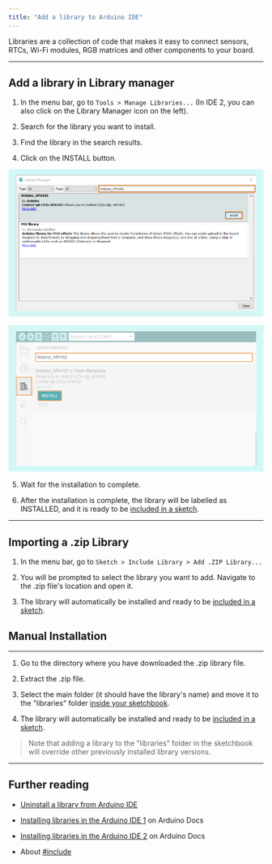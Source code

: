 ```yaml
---
title: "Add a library to Arduino IDE"
---
```


Libraries are a collection of code that makes it easy to connect sensors, RTCs, Wi-Fi modules, RGB matrices and other components to your board.

---

## Add a library in Library manager

1. In the menu bar, go to `Tools > Manage Libraries...` (In IDE 2, you can also click on the Library Manager icon on the left).

2. Search for the library you want to install.

3. Find the library in the search results.

4. Click on the INSTALL button.

 ![IDE 1 Library Manager with search box and Install button highlighted](img/LibraryManager_InstallingLibrary_IDE1.png)

 ![IDE 2 Library Manager Icon, search box, and Install button highlighted](img/LibraryManager_InstallingLibrary_IDE2.png)

5. Wait for the installation to complete.

6. After the installation is complete, the library will be labelled as INSTALLED, and it is ready to be [included in a sketch](https://www.arduino.cc/reference/en/language/structure/further-syntax/include/).

---

## Importing a .zip Library

1. In the menu bar, go to `Sketch > Include Library > Add .ZIP Library...`

2. You will be prompted to select the library you want to add. Navigate to the .zip file's location and open it.

3. The library will automatically be installed and ready to be [included in a sketch](https://www.arduino.cc/reference/en/language/structure/further-syntax/include/).

## Manual Installation

---

1. Go to the directory where you have downloaded the .zip library file.

2. Extract the .zip file.

3. Select the main folder (it should have the library's name) and move it to the "libraries" folder [inside your sketchbook](https://support.arduino.cc/hc/en-us/articles/4412950938514-Open-the-Sketchbook).

4. The library will automatically be installed and ready to be [included in a sketch](https://www.arduino.cc/reference/en/language/structure/further-syntax/include/).

>  Note that adding a library to the "libraries" folder in the sketchbook will override other previously installed library versions.

---

## Further reading

* [Uninstall a library from Arduino IDE](https://support.arduino.cc/hc/en-us/articles/360016077340-Uninstall-a-library-from-Arduino-IDE)

* [Installing libraries in the Arduino IDE 1](https://docs.arduino.cc/software/ide-v1/tutorials/installing-libraries#importing-a-zip-library) on Arduino Docs

* [Installing libraries in the Arduino IDE 2](https://docs.arduino.cc/software/ide-v2/tutorials/ide-v2-installing-a-library) on Arduino Docs

* About [#include](https://www.arduino.cc/reference/en/language/structure/further-syntax/include/)
